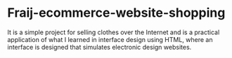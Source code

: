 # Fraij-ecommerce-website-shopping
It is a simple project for selling clothes over the Internet and is a practical application of what I learned in interface design using HTML, where an interface is designed that simulates electronic design websites.
